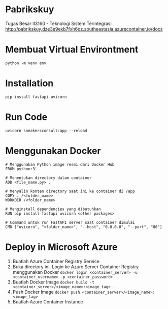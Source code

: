 # Pabrikskuy
Tugas Besar II3160 - Teknologi Sistem Terintegrasi http://pabrikskuy.dze3e9ekb7fxh6dz.southeastasia.azurecontainer.io/docs

# Membuat Virtual Environtment
`python -m venv env`

# Installation
`pip install fastapi uvicorn`

# Run Code
`uvicorn sneakersconsult:app --reload`

# Menggunakan Docker
```
# Menggunakan Python image resmi dari Docker Hub
FROM python:3`

# Menentukan directory dalam container
ADD <file_name.py> .

# Menyalin konten directory saat ini ke container di /app
COPY . /<folder_name>
WORKDIR /<folder_name>

# Menginstall dependencies yang dibutuhkan
RUN pip install fastapi uvicorn <other packages>

# Command untuk run FastAPI server saat container dimulai
CMD ["uvicorn", "<folder_name>", "--host", "0.0.0.0", "--port", "80"]
```

# Deploy in Microsoft Azure
1. Buatlah Azure Container Registry Service
2. Buka directory ini, Login ke Azure Server Container Registry menggunakan Docker
`docker login <container_server> -u <container_username> -p <container_password>`
3. Buatlah Docker Image
`docker build -t <container_server>/<image_name>:<image_tag> .`
4. Push Docker Image
`docker push <container_server>/<image_name>:<image_tag>`
5. Buatlah Azure Container Instance
